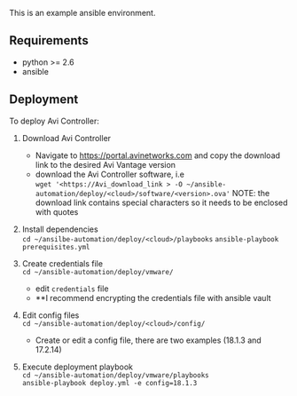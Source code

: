 This is an example ansible environment.

## Requirements

 - python >= 2.6
 - ansible 
 
 ## Deployment
 To deploy Avi Controller:
   1. Download Avi Controller
      - Navigate to https://portal.avinetworks.com and copy the download link 
        to the desired Avi Vantage version
      - download the Avi Controller software, i.e  
        `wget '<https://Avi_download_link > -O ~/ansible-automation/deploy/<cloud>/software/<version>.ova'`
         NOTE: the download link contains special characters so it needs to be enclosed with quotes
   
   2. Install dependencies  
      `cd ~/ansilbe-automation/deploy/<cloud>/playbooks`
      `ansible-playbook prerequisites.yml`
      
   3. Create credentials file  
      `cd ~/ansible-automation/deploy/vmware/`
      - edit `credentials` file
      -  **I recommend encrypting the credentials file with ansible vault
    
   4. Edit config files   
      `cd ~/ansible-automation/deploy/<cloud>/config/`  
      - Create or edit a config file, there are two examples (18.1.3 and 17.2.14)
      
   5. Execute deployment playbook  
   `cd ~/ansible-automation/deploy/vmware/playbooks`  
   `ansible-playbook deploy.yml -e config=18.1.3`
       
